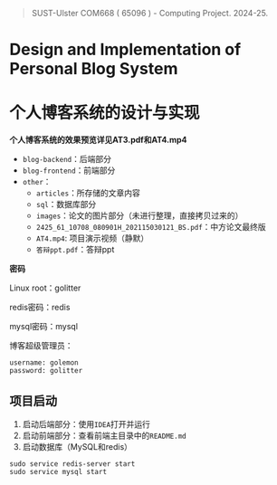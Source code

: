 > SUST-Ulster COM668 ( 65096 ) - Computing Project. 2024-25.
>
> 

# **Design and Implementation of Personal Blog System**

# 个人博客系统的设计与实现

**个人博客系统的效果预览详见AT3.pdf和AT4.mp4**

- `blog-backend`：后端部分
- `blog-frontend`：前端部分
- `other`：
  - `articles`：所存储的文章内容
  - `sql`：数据库部分
  - `images`：论文的图片部分（未进行整理，直接拷贝过来的）
  - `2425_61_10708_080901H_202115030121_BS.pdf`：中方论文最终版
  - `AT4.mp4`: 项目演示视频（静默）
  - `答辩ppt.pdf`：答辩ppt


**密码**

Linux root：golitter

redis密码：redis

mysql密码：mysql

博客超级管理员：

```shell
username: golemon
password: golitter
```



## 项目启动

1. 启动后端部分：使用`IDEA`打开并运行
2. 启动前端部分：查看前端主目录中的`README.md`
3. 启动数据库（MySQL和redis）

```shell
sudo service redis-server start  
sudo service mysql start   
```

